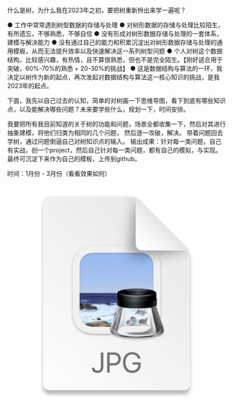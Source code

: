 什么是树，为什么我在2023年之初，要把树重新拎出来学一遍呢？

● 工作中常常遇到树型数据的存储与处理
● 对树形数据的存储与处理比较陌生，有所遗忘，不够熟悉，不够自信
● 没有形成对树形数据存储与处理的一套体系，建模与解决能力
● 没有通过自己的能力和积累沉淀出对树形数据存储与处理的通用模板，从而无法提升效率以及快速解决这一系列树型问题
● 个人对树这个数据结构，比较感兴趣，有热情，且不算很熟悉，但也不是完全陌生。【刚好适合用于突破，60%-70%的熟悉 + 20-30%的挑战】
● 这是数据结构与算法的一环，我决定以树作为新的起点，再次发起对数据结构与算法这一核心知识的挑战，是我2023年的起点。

下面，我先以自己过去的认知，简单的对树画一下思维导图，看下到底有哪些知识点，以及能解决哪些问题？未来要学些什么，规划一下，时间安排。

我要把所有我目前知道的关于树的功能和问题，场景全都收集一下，然后对其进行抽象建模，将他们归类为相同的几个问题， 然后逐一攻破，解决。
带着问题回去学树，通过问题倒逼自己对树知识点的输入。
输出成果：针对每一类问题，自己有实战，创一个project，然后自己针对每一类问题，都有自己的模拟，与实现。最终可沉淀下来作为自己的模板，上传到github。

时间：1月份 - 3月份（看看效果如何）

![img.png](tree_swdt.png)